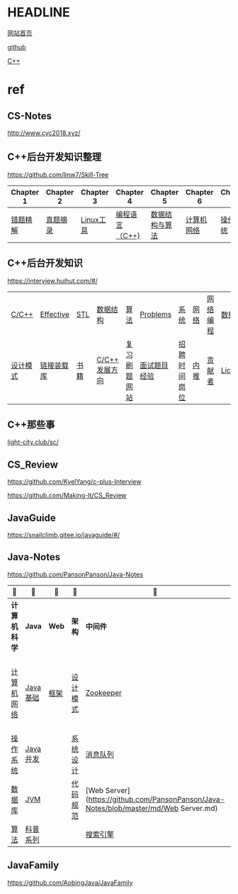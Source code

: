 # HEADLINE

[网站首页](https://yfhwang.github.io/blog/#/)

[github](https://github.com/yfhwang/blog)

[C++](https://yfhwang.github.io/blog/#/a01-C++%E8%AF%AD%E8%A8%80/3.1.interview-C++)

# ref

## CS-Notes

http://www.cyc2018.xyz/

## C++后台开发知识整理

https://github.com/linw7/Skill-Tree

| Chapter 1                                                    | Chapter 2                                                    | Chapter 3                                                    | Chapter 4                                                    | Chapter 5                                                    | Chapter 6                                                    | Chapter 7                                                    |
| ------------------------------------------------------------ | ------------------------------------------------------------ | ------------------------------------------------------------ | ------------------------------------------------------------ | ------------------------------------------------------------ | ------------------------------------------------------------ | ------------------------------------------------------------ |
| [错题精解](https://github.com/linw7/Skill-Tree/blob/master/错题精解.md) | [真题摘录](https://github.com/linw7/Skill-Tree/blob/master/真题摘录.md) | [Linux工具](https://github.com/linw7/Skill-Tree/blob/master/Linux工具.md) | [编程语言（C++)](https://github.com/linw7/Skill-Tree/blob/master/编程语言C++.md) | [数据结构与算法](https://github.com/linw7/Skill-Tree/blob/master/数据结构及算法.md) | [计算机网络](https://github.com/linw7/Skill-Tree/blob/master/计算机网络.md) | [操作系统](https://github.com/linw7/Skill-Tree/blob/master/操作系统.md) |

## C++后台开发知识

https://interview.huihut.com/#/

|                                                              |                                                              |                                                  |                                                              |                                                              |                                                              |                                                              |                                                             |                                                              |                                                       |
| ------------------------------------------------------------ | ------------------------------------------------------------ | ------------------------------------------------ | ------------------------------------------------------------ | ------------------------------------------------------------ | ------------------------------------------------------------ | ------------------------------------------------------------ | ----------------------------------------------------------- | ------------------------------------------------------------ | ----------------------------------------------------- |
| [C/C++](https://interview.huihut.com/#/?id=cc)               | [Effective](https://interview.huihut.com/#/?id=effective)    | [STL](https://interview.huihut.com/#/?id=stl)    | [数据结构](https://interview.huihut.com/#/?id=data-structure) | [算法](https://interview.huihut.com/#/?id=algorithm)         | [Problems](https://interview.huihut.com/#/?id=problems)      | [系统](https://interview.huihut.com/#/?id=os)                | [网络](https://interview.huihut.com/#/?id=computer-network) | [网络编程](https://interview.huihut.com/#/?id=network-programming) | [数据库](https://interview.huihut.com/#/?id=database) |
| [设计模式](https://interview.huihut.com/#/?id=design-pattern) | [链接装载库](https://interview.huihut.com/#/?id=link-loading-library) | [书籍](https://interview.huihut.com/#/?id=books) | [C/C++ 发展方向](https://interview.huihut.com/#/?id=cc-development-direction) | [复习刷题网站](https://interview.huihut.com/#/?id=review-of-brush-questions-website) | [面试题目经验](https://interview.huihut.com/#/?id=interview-questions-experience) | [招聘时间岗位](https://interview.huihut.com/#/?id=recruitment-time-post) | [内推](https://interview.huihut.com/#/?id=recommend)        | [贡献者](https://interview.huihut.com/#/?id=contributor)     | [License](https://interview.huihut.com/#/?id=license) |



## C++那些事

[light-city.club/sc/](https://light-city.club/sc/)

## CS_Review

https://github.com/KyelYang/c-plus-Interview

https://github.com/Making-It/CS_Review

## JavaGuide

https://snailclimb.gitee.io/javaguide/#/

## Java-Notes

https://github.com/PansonPanson/Java-Notes

| 🍓                                                            | 🍒                                                            | 🌰                                                            | 🍑                                                            | 🍏                                                            | 🍎                                                            | 🍇                                                            | 🍋                                                            |
| ------------------------------------------------------------ | ------------------------------------------------------------ | ------------------------------------------------------------ | ------------------------------------------------------------ | ------------------------------------------------------------ | ------------------------------------------------------------ | ------------------------------------------------------------ | ------------------------------------------------------------ |
| **计算机科学**                                               | **Java**                                                     | **Web**                                                      | **架构**                                                     | **中间件**                                                   | **分布式**                                                   | **工具**                                                     | **未分类**                                                   |
| [计算机网络](https://github.com/PansonPanson/Java-Notes/blob/master/md/计算机网络.md) | [Java基础](https://github.com/PansonPanson/Java-Notes/blob/master/md/Java基础.md) | [框架](https://github.com/PansonPanson/Java-Notes/blob/master/md/框架.md) | [设计模式](https://github.com/PansonPanson/Java-Notes/blob/master/md/设计模式.md) | [Zookeeper](https://github.com/PansonPanson/Java-Notes/blob/master/md/Zookeeper.md) | [分布式基础理论](https://github.com/PansonPanson/Java-Notes/blob/master/md/分布式.md) | [IDEA系列教程](https://github.com/judasn/IntelliJ-IDEA-Tutorial) | 视频 [Git](https://ww.nowcoder.com/courses/2)书籍 [《Pro Git》](http://iissnan.com/progit/) |
| [操作系统](https://github.com/PansonPanson/Java-Notes/blob/master/md/操作系统.md) | [Java并发](https://github.com/PansonPanson/Java-Notes/blob/master/md/Java并发.md) |                                                              | [系统设计](https://github.com/PansonPanson/Java-Notes/blob/master/md/系统设计.md) | [消息队列](https://github.com/PansonPanson/Java-Notes/blob/master/md/消息队列.md) |                                                              | [Postman系列教程](https://www.jellythink.com/archives/category/tool-tutorials/postman) | [Docker — 从入门到实践](https://github.com/yeasy/docker_practice/blob/master/SUMMARY.md) |
| [数据库](https://github.com/PansonPanson/Java-Notes/blob/master/md/数据库.md) | [JVM](https://github.com/PansonPanson/Java-Notes/blob/master/md/JVM.md) |                                                              | [代码规范](https://github.com/alibaba/p3c/blob/master/阿里巴巴Java开发手册（详尽版）.pdf) | [Web Server](https://github.com/PansonPanson/Java-Notes/blob/master/md/Web Server.md) |                                                              |                                                              | [其他](https://github.com/PansonPanson/Java-Notes/blob/master/md/其他.md) |
| [算法](https://github.com/PansonPanson/Java-Notes/blob/master/md/算法.md) | [科普系列](https://github.com/PansonPanson/Java-Notes/blob/master/md/科普系列.md) |                                                              |                                                              | [搜索引擎](https://github.com/PansonPanson/Java-Notes/blob/master/md/搜索引擎.md) |                                                              |                                                              |                                                              |

## JavaFamily

https://github.com/AobingJava/JavaFamily

